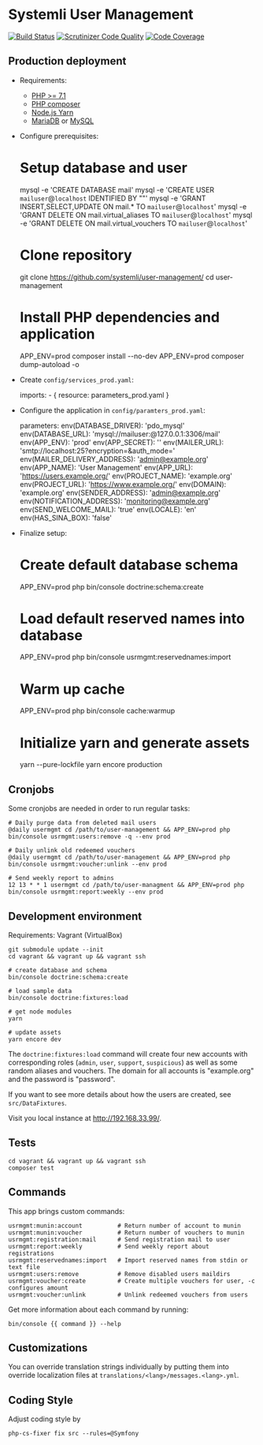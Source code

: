 # Systemli User Management

[![Build Status](https://travis-ci.org/systemli/user-management.svg?branch=master)](https://travis-ci.org/systemli/user-management)
[![Scrutinizer Code Quality](https://scrutinizer-ci.com/g/systemli/user-management/badges/quality-score.png?b=master)](https://scrutinizer-ci.com/g/systemli/user-management/?branch=master)
[![Code Coverage](https://scrutinizer-ci.com/g/systemli/user-management/badges/coverage.png?b=master)](https://scrutinizer-ci.com/g/systemli/user-management/?branch=master)

## Production deployment

* Requirements:
  * [PHP >= 7.1](https://secure.php.net/)
  * [PHP composer](https://getcomposer.org/)
  * [Node.js Yarn](https://yarnpkg.com/)
  * [MariaDB](https://mariadb.org/) or [MySQL](https://mysql.com/)

* Configure prerequisites:

    # Setup database and user
    mysql -e 'CREATE DATABASE mail'
    mysql -e 'CREATE USER `mailuser`@`localhost` IDENTIFIED BY "<password>"'
    mysql -e 'GRANT INSERT,SELECT,UPDATE ON mail.* TO `mailuser`@`localhost`'
    mysql -e 'GRANT DELETE ON mail.virtual_aliases TO `mailuser`@`localhost`'
    mysql -e 'GRANT DELETE ON mail.virtual_vouchers TO `mailuser`@`localhost`'

    # Clone repository
    git clone https://github.com/systemli/user-management/
    cd user-management

    # Install PHP dependencies and application
    APP_ENV=prod composer install --no-dev
    APP_ENV=prod composer dump-autoload -o

* Create `config/services_prod.yaml`:

    imports:
        - { resource: parameters_prod.yaml }

* Configure the application in `config/paramters_prod.yaml`:

    parameters:
        env(DATABASE_DRIVER): 'pdo_mysql'
        env(DATABASE_URL): 'mysql://mailuser:<password>@127.0.0.1:3306/mail'
        env(APP_ENV): 'prod'
        env(APP_SECRET): '<random secret string>'
        env(MAILER_URL): 'smtp://localhost:25?encryption=&auth_mode='
        env(MAILER_DELIVERY_ADDRESS): 'admin@example.org'
        env(APP_NAME): 'User Management'
        env(APP_URL): 'https://users.example.org/'
        env(PROJECT_NAME): 'example.org'
        env(PROJECT_URL): 'https://www.example.org/'
        env(DOMAIN): 'example.org'
        env(SENDER_ADDRESS): 'admin@example.org'
        env(NOTIFICATION_ADDRESS): 'monitoring@example.org'
        env(SEND_WELCOME_MAIL): 'true'
        env(LOCALE): 'en'
        env(HAS_SINA_BOX): 'false'

* Finalize setup:

    # Create default database schema
    APP_ENV=prod php bin/console doctrine:schema:create

    # Load default reserved names into database
    APP_ENV=prod php bin/console usrmgmt:reservednames:import

    # Warm up cache
    APP_ENV=prod php bin/console cache:warmup

    # Initialize yarn and generate assets
    yarn --pure-lockfile
    yarn encore production

## Cronjobs

Some cronjobs are needed in order to run regular tasks:

	# Daily purge data from deleted mail users
	@daily usermgmt cd /path/to/user-management && APP_ENV=prod php bin/console usrmgmt:users:remove -q --env prod

	# Daily unlink old redeemed vouchers
	@daily usermgmt cd /path/to/user-management && APP_ENV=prod php bin/console usrmgmt:voucher:unlink --env prod

	# Send weekly report to admins
	12 13 * * 1 usermgmt cd /path/to/user-managment && APP_ENV=prod php bin/console usrmgmt:report:weekly --env prod

## Development environment

Requirements: Vagrant (VirtualBox)

    git submodule update --init
    cd vagrant && vagrant up && vagrant ssh

    # create database and schema
    bin/console doctrine:schema:create
    
    # load sample data
    bin/console doctrine:fixtures:load

    # get node modules
    yarn

    # update assets
    yarn encore dev

The `doctrine:fixtures:load` command will create four new accounts with
corresponding roles (`admin`, `user`, `support`, `suspicious`) as well
as some random aliases and vouchers. The domain for all accounts is
"example.org" and the password is "password".

If you want to see more details about how the users are created, see
`src/DataFixtures`.

Visit you local instance at http://192.168.33.99/.

## Tests

    cd vagrant && vagrant up && vagrant ssh
    composer test

## Commands

This app brings custom commands:

    usrmgmt:munin:account          # Return number of account to munin
    usrmgmt:munin:voucher          # Return number of vouchers to munin
    usrmgmt:registration:mail      # Send registration mail to user
    usrmgmt:report:weekly          # Send weekly report about registrations
    usrmgmt:reservednames:import   # Import reserved names from stdin or text file
    usrmgmt:users:remove           # Remove disabled users maildirs
    usrmgmt:voucher:create         # Create multiple vouchers for user, -c configures amount
    usrmgmt:voucher:unlink         # Unlink redeemed vouchers from users
    
Get more information about each command by running:

    bin/console {{ command }} --help

## Customizations

You can override translation strings individually by putting them into
override localization files at `translations/<lang>/messages.<lang>.yml`.

## Coding Style

Adjust coding style by

    php-cs-fixer fix src --rules=@Symfony
